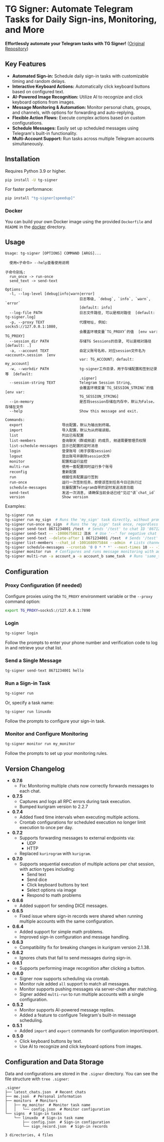 # TG Signer: Automate Telegram Tasks for Daily Sign-ins, Monitoring, and More

**Effortlessly automate your Telegram tasks with TG Signer!** ([Original Repository](https://github.com/amchii/tg-signer))

## Key Features

*   **Automated Sign-in:** Schedule daily sign-in tasks with customizable timing and random delays.
*   **Interactive Keyboard Actions:** Automatically click keyboard buttons based on configured text.
*   **AI-Powered Image Recognition:** Utilize AI to recognize and click keyboard options from images.
*   **Message Monitoring & Automation:** Monitor personal chats, groups, and channels, with options for forwarding and auto-replying.
*   **Flexible Action Flows:** Execute complex actions based on custom configurations.
*   **Schedule Messages:** Easily set up scheduled messages using Telegram's built-in functionality.
*   **Multi-Account Support:** Run tasks across multiple Telegram accounts simultaneously.

## Installation

Requires Python 3.9 or higher.

```bash
pip install -U tg-signer
```

For faster performance:

```bash
pip install "tg-signer[speedup]"
```

### Docker

You can build your own Docker image using the provided `Dockerfile` and `README` in the [docker](./docker) directory.

## Usage

```
Usage: tg-signer [OPTIONS] COMMAND [ARGS]...

  使用<子命令> --help查看使用说明

子命令别名:
  run_once -> run-once
  send_text -> send-text

Options:
  -l, --log-level [debug|info|warn|error]
                                  日志等级, `debug`, `info`, `warn`, `error`
                                  [default: info]
  --log-file PATH                 日志文件路径, 可以是相对路径  [default: tg-signer.log]
  -p, --proxy TEXT                代理地址, 例如: socks5://127.0.0.1:1080,
                                  会覆盖环境变量`TG_PROXY`的值  [env var: TG_PROXY]
  --session_dir PATH              存储TG Sessions的目录, 可以是相对路径  [default: .]
  -a, --account TEXT              自定义账号名称，对应session文件名为<account>.session  [env
                                  var: TG_ACCOUNT; default: my_account]
  -w, --workdir PATH              tg-signer工作目录，用于存储配置和签到记录等  [default:
                                  .signer]
  --session-string TEXT           Telegram Session String,
                                  会覆盖环境变量`TG_SESSION_STRING`的值  [env var:
                                  TG_SESSION_STRING]
  --in-memory                     是否将session存储在内存中，默认为False，存储在文件
  --help                          Show this message and exit.

Commands:
  export                  导出配置，默认为输出到终端。
  import                  导入配置，默认为从终端读取。
  list                    列出已有配置
  list-members            查询聊天（群或频道）的成员, 频道需要管理员权限
  list-schedule-messages  显示已配置的定时消息
  login                   登录账号（用于获取session）
  logout                  登出账号并删除session文件
  monitor                 配置和运行监控
  multi-run               使用一套配置同时运行多个账号
  reconfig                重新配置
  run                     根据任务配置运行签到
  run-once                运行一次签到任务，即使该签到任务今日已执行过
  schedule-messages       批量配置Telegram自带的定时发送消息功能
  send-text               发送一次消息, 请确保当前会话已经"见过"该`chat_id`
  version                 Show version
```

Examples:

```bash
tg-signer run
tg-signer run my_sign  # Runs the 'my_sign' task directly, without prompting.
tg-signer run-once my_sign  # Runs the 'my_sign' task once, regardless of previous runs.
tg-signer send-text 8671234001 /test  # Sends '/test' to chat ID '8671234001'.
tg-signer send-text -- -10006758812 浇水  # Use '--' for negative chat IDs with POSIX style.
tg-signer send-text --delete-after 1 8671234001 /test  # Sends '/test' and deletes after 1 second.
tg-signer list-members --chat_id -1001680975844 --admin  # Lists channel admins.
tg-signer schedule-messages --crontab '0 0 * * *' --next-times 10 -- -1001680975844 你好  # Schedules a message.
tg-signer monitor run  # Configures and runs message monitoring with auto-reply.
tg-signer multi-run -a account_a -a account_b same_task  # Runs 'same_task' with multiple accounts.
```

## Configuration

### Proxy Configuration (if needed)

Configure proxies using the `TG_PROXY` environment variable or the `--proxy` command option:

```bash
export TG_PROXY=socks5://127.0.0.1:7890
```

### Login

```bash
tg-signer login
```

Follow the prompts to enter your phone number and verification code to log in and retrieve your chat list.

### Send a Single Message

```bash
tg-signer send-text 8671234001 hello
```

### Run a Sign-in Task

```bash
tg-signer run
```

Or, specify a task name:

```bash
tg-signer run linuxdo
```

Follow the prompts to configure your sign-in task.

### Monitor and Configure Monitoring

```bash
tg-signer monitor run my_monitor
```

Follow the prompts to set up your monitoring rules.

## Version Changelog

*   **0.7.6**
    *   Fix: Monitoring multiple chats now correctly forwards messages to each chat.
*   **0.7.5**
    *   Captures and logs all RPC errors during task execution.
    *   Bumped kurigram version to 2.2.7
*   **0.7.4**
    *   Added fixed time intervals when executing multiple actions.
    *   Crontab configurations for scheduled execution no longer limit execution to once per day.
*   **0.7.2**
    *   Supports forwarding messages to external endpoints via:
        *   UDP
        *   HTTP
    *   Replaced `kurirogram` with `kurigram`.
*   **0.7.0**
    *   Supports sequential execution of multiple actions per chat session, with action types including:
        *   Send text
        *   Send dice
        *   Click keyboard buttons by text
        *   Select options via image
        *   Respond to math problems
*   **0.6.6**
    *   Added support for sending DICE messages.
*   **0.6.5**
    *   Fixed issue where sign-in records were shared when running multiple accounts with the same configuration.
*   **0.6.4**
    *   Added support for simple math problems.
    *   Improved sign-in configuration and message handling.
*   **0.6.3**
    *   Compatibility fix for breaking changes in kurigram version 2.1.38.
*   **0.6.2**
    *   Ignores chats that fail to send messages during sign-in.
*   **0.6.1**
    *   Supports performing image recognition after clicking a button.
*   **0.6.0**
    *   Signer now supports scheduling via crontab.
    *   Monitor rule added `all` support to match all messages.
    *   Monitor supports pushing messages via server-chan after matching.
    *   Signer added `multi-run` to run multiple accounts with a single configuration.
*   **0.5.2**
    *   Monitor supports AI-powered message replies.
    *   Added a feature to configure Telegram's built-in message scheduling.
*   **0.5.1**
    *   Added `import` and `export` commands for configuration import/export.
*   **0.5.0**
    *   Click keyboard buttons by text.
    *   Use AI to recognize and click keyboard options from images.

## Configuration and Data Storage

Data and configurations are stored in the `.signer` directory. You can see the file structure with `tree .signer`:

```
.signer
├── latest_chats.json  # Recent chats
├── me.json  # Personal information
├── monitors  # Monitors
│   ├── my_monitor  # Monitor task name
│   │   └── config.json  # Monitor configuration
└── signs  # Sign-in tasks
    └── linuxdo  # Sign-in task name
        ├── config.json  # Sign-in configuration
        └── sign_record.json  # Sign-in records

3 directories, 4 files
